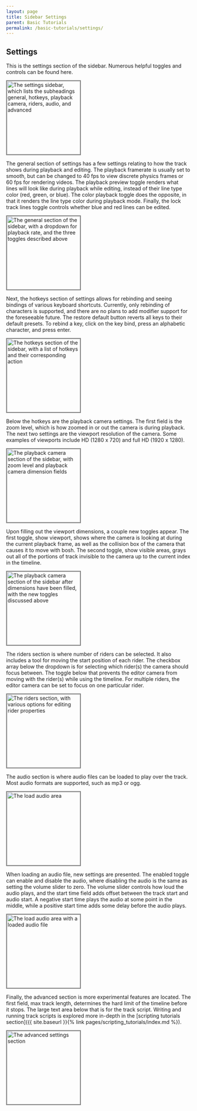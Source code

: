 ```yaml
---
layout: page
title: Sidebar Settings
parent: Basic Tutorials
permalink: /basic-tutorials/settings/
---
```


## Settings

This is the settings section of the sidebar. Numerous helpful toggles and controls can be found here.

<img alt="The settings sidebar, which lists the subheadings general, hotkeys, playback camera, riders, audio, and advanced" src="{{site.baseurl}}/assets/settings-page.png" width="200" style="border: 2px solid gray">

The general section of settings has a few settings relating to how the track shows during playback and editing. The playback framerate is usually set to smooth, but can be changed to 40 fps to view discrete physics frames or 60 fps for rendering videos. The playback preview toggle renders what lines will look like during playback while editing, instead of their line type color (red, green, or blue). The color playback toggle does the opposite, in that it renders the line type color during playback mode. Finally, the lock track lines toggle controls whether blue and red lines can be edited.

<img alt="The general section of the sidebar, with a dropdown for playback rate, and the three toggles described above" src="{{site.baseurl}}/assets/settings-general.png" width="200" style="border: 2px solid gray">

Next, the hotkeys section of settings allows for rebinding and seeing bindings of various keyboard shortcuts. Currently, only rebinding of characters is supported, and there are no plans to add modifier support for the foreseeable future. The restore default button reverts all keys to their default presets. To rebind a key, click on the key bind, press an alphabetic character, and press enter.

<img alt="The hotkeys section of the sidebar, with a list of hotkeys and their corresponding action" src="{{site.baseurl}}/assets/settings-hotkeys.png" width="200" style="border: 2px solid gray">

Below the hotkeys are the playback camera settings. The first field is the zoom level, which is how zoomed in or out the camera is during playback. The next two settings are the viewport resolution of the camera. Some examples of viewports include HD (1280 x 720) and full HD (1920 x 1280).

<img alt="The playback camera section of the sidebar, with zoom level and playback camera dimension fields" src="{{site.baseurl}}/assets/settings-playback-camera.png" width="200" style="border: 2px solid gray">

Upon filling out the viewport dimensions, a couple new toggles appear. The first toggle, show viewport, shows where the camera is looking at during the current playback frame, as well as the collision box of the camera that causes it to move with bosh. The second toggle, show visible areas, grays out all of the portions of track invisible to the camera up to the current index in the timeline.

<img alt="The playback camera section of the sidebar after dimensions have been filled, with the new toggles discussed above" src="{{site.baseurl}}/assets/settings-playback-camera-filled.png" width="200" style="border: 2px solid gray">

The riders section is where number of riders can be selected. It also includes a tool for moving the start position of each rider. The checkbox array below the dropdown is for selecting which rider(s) the camera should focus between. The toggle below that prevents the editor camera from moving with the rider(s) while using the timeline. For multiple riders, the editor camera can be set to focus on one particular rider.

<img alt="The riders section, with various options for editing rider properties" src="{{site.baseurl}}/assets/settings-riders.png" width="200" style="border: 2px solid gray">

The audio section is where audio files can be loaded to play over the track. Most audio formats are supported, such as mp3 or ogg.

<img alt="The load audio area" src="{{site.baseurl}}/assets/settings-audio.png" width="200" style="border: 2px solid gray">

When loading an audio file, new settings are presented. The enabled toggle can enable and disable the audio, where disabling the audio is the same as setting the volume slider to zero. The volume slider controls how loud the audio plays, and the start time field adds offset between the track start and audio start. A negative start time plays the audio at some point in the middle, while a positive start time adds some delay before the audio plays.

<img alt="The load audio area with a loaded audio file" src="{{site.baseurl}}/assets/settings-audio-filled.png" width="200" style="border: 2px solid gray">

Finally, the advanced section is more experimental features are located. The first field, max track length, determines the hard limit of the timeline before it stops. The large text area below that is for the track script. Writing and running track scripts is explored more in-depth in the [scripting tutorials section]({{ site.baseurl }}{% link pages/scripting_tutorials/index.md %}).

<img alt="The advanced settings section" src="{{site.baseurl}}/assets/settings-advanced.png" width="200" style="border: 2px solid gray">
